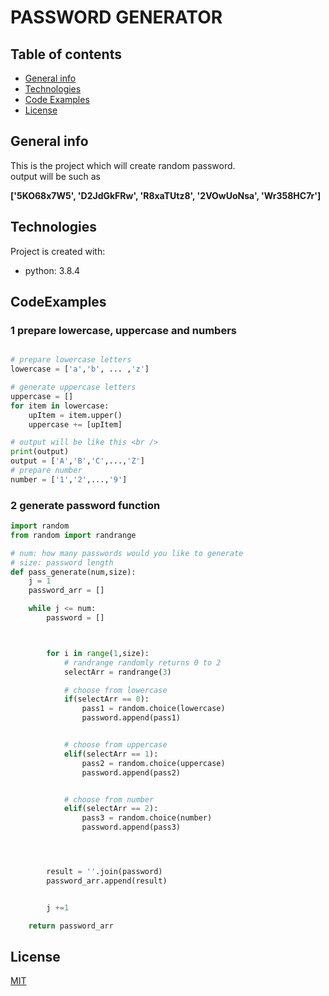 # PASSWORD GENERATOR

## Table of contents

- [General info](#general-info)
- [Technologies](#technologies)
- [Code Examples](#CodeExamples)
- [License](#License)

## General info

This is the project which will create random password.<br/>
output will be such as <br />

**['5KO68x7W5', 'D2JdGkFRw', 'R8xaTUtz8', '2VOwUoNsa', 'Wr358HC7r']**

## Technologies

Project is created with:

- python: 3.8.4

## CodeExamples

### 1 prepare lowercase, uppercase and numbers

```python

# prepare lowercase letters
lowercase = ['a','b', ... ,'z']

# generate uppercase letters
uppercase = []
for item in lowercase:
	upItem = item.upper()
	uppercase += [upItem]

# output will be like this <br />
print(output)
output = ['A','B','C',...,'Z']
# prepare number
number = ['1','2',...,'9']
```

### 2 generate password function

```python
import random
from random import randrange

# num: how many passwords would you like to generate
# size: password length
def pass_generate(num,size):
    j = 1
    password_arr = []

    while j <= num:
        password = []



        for i in range(1,size):
			# randrange randomly returns 0 to 2
            selectArr = randrange(3)

            # choose from lowercase
            if(selectArr == 0):
                pass1 = random.choice(lowercase)
                password.append(pass1)


            # choose from uppercase
            elif(selectArr == 1):
                pass2 = random.choice(uppercase)
                password.append(pass2)


            # choose from number
            elif(selectArr == 2):
                pass3 = random.choice(number)
                password.append(pass3)




        result = ''.join(password)
        password_arr.append(result)


        j +=1

    return password_arr


```

## License

[MIT](https://choosealicense.com/licenses/mit/)
